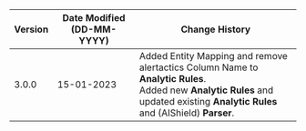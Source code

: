 | **Version** | **Date Modified (DD-MM-YYYY)** | **Change History**                                               |
|-------------|--------------------------------|------------------------------------------------------------------|
|  3.0.0      |  15-01-2023                    | Added Entity Mapping and remove alertactics Column Name to **Analytic Rules**. <br>Added new **Analytic Rules** and updated existing **Analytic Rules** and (AIShield) **Parser**.  |
